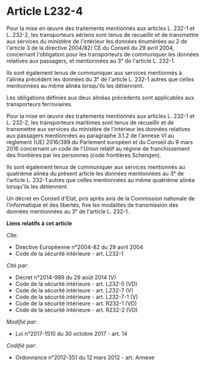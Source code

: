 # Article L232-4

Pour la mise en œuvre des traitements mentionnés aux articles L. 232-1 et L. 232-2, les transporteurs aériens sont tenus de
recueillir et de transmettre aux services du ministère de l'intérieur les données énumérées au 2 de l'article 3 de la
directive 2004/82/ CE du Conseil du 29 avril 2004, concernant l'obligation pour les transporteurs de communiquer les données
relatives aux passagers, et mentionnées au 3° de l'article L. 232-1.

Ils sont également tenus de communiquer aux services mentionnés à l'alinéa précédent les données du 3° de l'article L. 232-1
autres que celles mentionnées au même alinéa lorsqu'ils les détiennent.

Les obligations définies aux deux alinéas précédents sont applicables aux transporteurs ferroviaires.

Pour la mise en œuvre des traitements mentionnés aux articles L. 232-1 et L. 232-2, les transporteurs maritimes sont tenus de
recueillir et de transmettre aux services du ministère de l'intérieur les données relatives aux passagers mentionnées au
paragraphe 3.1.2 de l'annexe VI au règlement (UE) 2016/399 du Parlement européen et du Conseil du 9 mars 2016 concernant un
code de l'Union relatif au régime de franchissement des frontières par les personnes (code frontières Schengen).

Ils sont également tenus de communiquer aux services mentionnés au quatrième alinéa du présent article les données
mentionnées au 3° de l'article L. 232-1 autres que celles mentionnées au même quatrième alinéa lorsqu'ils les détiennent.

Un décret en Conseil d'Etat, pris après avis de la Commission nationale de l'informatique et des libertés, fixe les modalités
de transmission des données mentionnées au 3° de l'article L. 232-1.

**Liens relatifs à cet article**

_Cite_:

  - Directive Européenne n°2004-82 du 29 avril 2004
  - Code de la sécurité intérieure - art. L232-1

_Cité par_:

  - Décret n°2014-989 du 29 août 2014 (V)
  - Code de la sécurité intérieure - art. L232-5 (VD)
  - Code de la sécurité intérieure - art. L232-7 (V)
  - Code de la sécurité intérieure - art. L232-7-1 (V)
  - Code de la sécurité intérieure - art. R232-1 (VD)
  - Code de la sécurité intérieure - art. R232-2 (VD)

_Modifié par_:

  - Loi n°2017-1510 du 30 octobre 2017 - art. 14

_Codifié par_:

  - Ordonnance n°2012-351 du 12 mars 2012 - art. Annexe
